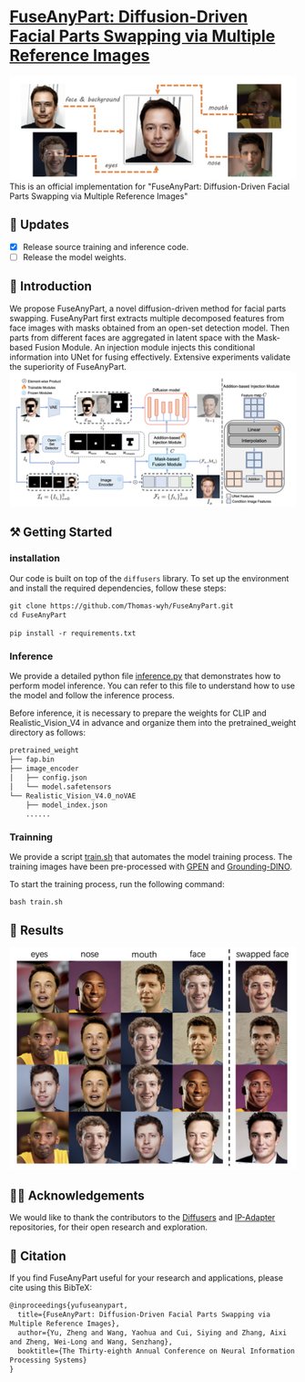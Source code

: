 # [FuseAnyPart: Diffusion-Driven Facial Parts Swapping via Multiple Reference Images](https://arxiv.org/abs/2410.22771)
![FuseAnyPart Overview](assets/demo.png)
This is an official implementation for "FuseAnyPart: Diffusion-Driven Facial Parts Swapping via Multiple Reference Images"

## 📣 Updates
- [x] Release source training and inference code.
- [ ] Release the model weights.

## 🌅 Introduction
We propose FuseAnyPart, a novel diffusion-driven method for facial parts
swapping. FuseAnyPart first extracts multiple decomposed features from face images with masks
obtained from an open-set detection model. Then parts from different faces are aggregated in latent
space with the Mask-based Fusion Module. An injection module injects this conditional information
into UNet for fusing effectively. Extensive experiments validate the superiority of FuseAnyPart.
![FuseAnyPart Model Architecture](assets/model.png)

## ⚒️ Getting Started

### installation
Our code is built on top of the `diffusers` library. To set up the environment and install the required dependencies, follow these steps:
```shell
git clone https://github.com/Thomas-wyh/FuseAnyPart.git
cd FuseAnyPart

pip install -r requirements.txt
```
### Inference
We provide a detailed python file [inference.py](inference.py) that demonstrates how to perform model inference. You can refer to this file to understand how to use the model and follow the inference process.

Before inference, it is necessary to prepare the weights for CLIP and Realistic_Vision_V4 in advance and organize them into the pretrained_weight directory as follows:

```plaintext
pretrained_weight
├── fap.bin
├── image_encoder
│   ├── config.json
│   └── model.safetensors
└── Realistic_Vision_V4.0_noVAE
    ├── model_index.json
    ......
```

### Trainning
We provide a script [train.sh](train.sh) that automates the model training process. The training images have been pre-processed with [GPEN](https://github.com/yangxy/GPEN) and [Grounding-DINO](https://github.com/IDEA-Research/GroundingDINO).

To start the training process, run the following command:
```shell
bash train.sh
```
## 📝 Results
![Results](assets/Results.png)


## 🙏🏻 Acknowledgements
We would like to thank the contributors to the [Diffusers](https://github.com/huggingface/diffusers) and [IP-Adapter](https://github.com/tencent-ailab/IP-Adapter) repositories, for their open research and exploration.



## 📒 Citation
If you find FuseAnyPart useful for your research and applications, please cite using this BibTeX:
```
@inproceedings{yufuseanypart,
  title={FuseAnyPart: Diffusion-Driven Facial Parts Swapping via Multiple Reference Images},
  author={Yu, Zheng and Wang, Yaohua and Cui, Siying and Zhang, Aixi and Zheng, Wei-Long and Wang, Senzhang},
  booktitle={The Thirty-eighth Annual Conference on Neural Information Processing Systems}
}
```
